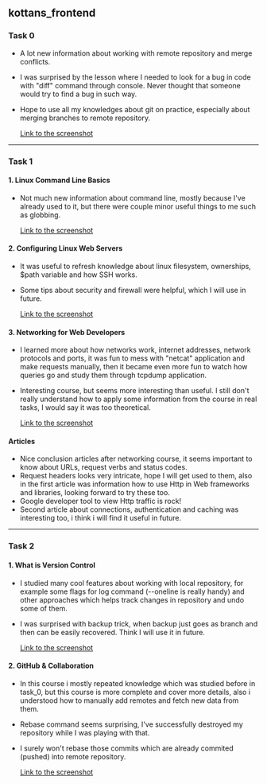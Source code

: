 ## kottans_frontend

### Task 0
- A lot new information about working with remote repository and merge conflicts.
- I was surprised by the lesson where I needed to look for a bug in code with "diff" command through console. Never thought that someone would try to find a bug in such way.
- Hope to use all my knowledges about git on practice, especially about merging branches to remote repository.

	[Link to the screenshot](/task_0/git_finished.png)

----------

### Task 1
#### 1. Linux Command Line Basics
- Not much new information about command line, mostly because I've already used to it, but there were couple minor useful things to me such as globbing.

	[Link to the screenshot](/task_1/Command_line_finished.png)

#### 2. Configuring Linux Web Servers
-	It was useful to refresh knowledge about linux filesystem, ownerships, $path variable and how SSH works.
- Some tips about security and firewall were helpful, which I will use in future.

	[Link to the screenshot](/task_1/Linux_Web_Servers_finished.png)
 
 #### 3. Networking for Web Developers
- I learned more about how networks work, internet addresses, network protocols and ports, it was fun to mess with "netcat" application and make requests manually, then it became even more fun to watch how queries go and study them through tcpdump application.
- Interesting course, but seems more interesting than useful. I still don't really understand how to apply some information from the course in real tasks, I would say it was too theoretical.

	[Link to the screenshot](/task_1/Networking_finished.png)

 #### Articles
- Nice conclusion articles after networking course, it seems important to know about URLs, request verbs and status codes.
- Request headers looks very intricate, hope I will get used to them, also in the first article was information how to use Http in Web frameworks and libraries, looking forward to try these too.
- Google developer tool to view Http traffic is rock!
- Second article about connections, authentication and caching was interesting too, i think i will find it useful in future. 

----------

### Task 2
#### 1. What is Version Control
- I studied many cool features about working with local repository, for example some flags  for log command (--oneline is really handy) and other approaches which helps track changes in repository and undo some of them.
- I was surprised with backup trick, when backup just goes as branch and then can be easily recovered. Think I will use it in future.

	[Link to the screenshot](/task_2/Version_Control_finished.png)

#### 2. GitHub & Collaboration
- In this course i mostly repeated knowledge which was studied before in task_0, but this course is more complete and cover more details, also i understood how to manually add remotes and fetch new data from them. 
- Rebase command seems surprising, I've successfully destroyed my repository while I was playing with that.
- I surely won't rebase those commits which are already commited (pushed) into remote repository.

	[Link to the screenshot](/task_2/GitHub_Collaboration_finished.png)